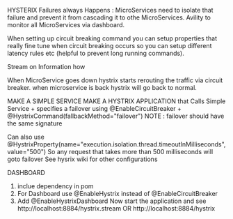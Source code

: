 HYSTERIX
Failures always Happens : MicroServices need to isolate that failure and prevent it from cascading it to othe MicroServices.
Avility to monitor all MicroServices via dashboard.

When setting up circuit breaking command you can setup properties that really fine tune when circuit breaking occurs so you can setup different latency rules etc (helpful to prevent long running commands).

Stream on Information how 

When MicroService goes down hystrix starts rerouting the traffic via circuit breaker. when microservice is back hystrix will go back to normal. 

MAKE A SIMPLE SERVICE
MAKE A HYSTRIX APPLICATION that Calls Simple Service + specifies a failover using @EnableCircuitBreaker + @HystrixCommand(fallbackMethod="failover")
NOTE : failover should have the same signature

Can also use @HystrixProperty(name="execution.isolation.thread.timeoutInMilliseconds", value="500")
So any request that takes more than 500 milliseconds will goto failover 
See hysrix wiki for other configurations

DASHBOARD
1) inclue dependency in pom
2) For Dashboard use @EnableHystrix instead of @EnableCircuitBreaker
3) Add @EnableHystrixDashboard
Now start the application and see http://localhost:8884/hystrix.stream 	OR http://localhost:8884/hystrix


